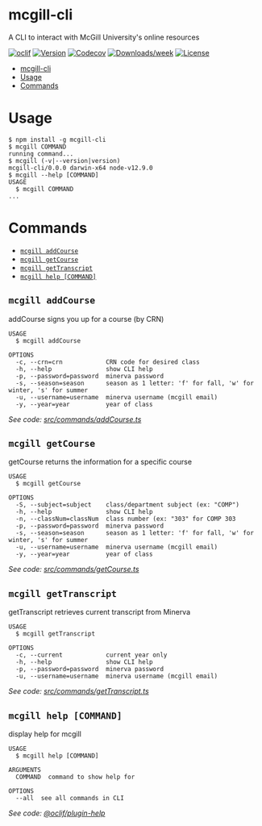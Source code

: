 # mcgill-cli

A CLI to interact with McGill University&#39;s online resources

[![oclif](https://img.shields.io/badge/cli-oclif-brightgreen.svg)](https://oclif.io)
[![Version](https://img.shields.io/npm/v/mcgill-cli.svg)](https://npmjs.org/package/mcgill-cli)
[![Codecov](https://codecov.io/gh/ValerianClerc/mcgill-cli/branch/master/graph/badge.svg)](https://codecov.io/gh/ValerianClerc/mcgill-cli)
[![Downloads/week](https://img.shields.io/npm/dw/mcgill-cli.svg)](https://npmjs.org/package/mcgill-cli)
[![License](https://img.shields.io/npm/l/mcgill-cli.svg)](https://github.com/ValerianClerc/mcgill-cli/blob/master/package.json)

<!-- toc -->

- [mcgill-cli](#mcgill-cli)
- [Usage](#usage)
- [Commands](#commands)
  <!-- tocstop -->

# Usage

<!-- usage -->

```sh-session
$ npm install -g mcgill-cli
$ mcgill COMMAND
running command...
$ mcgill (-v|--version|version)
mcgill-cli/0.0.0 darwin-x64 node-v12.9.0
$ mcgill --help [COMMAND]
USAGE
  $ mcgill COMMAND
...
```

<!-- usagestop -->

# Commands

<!-- commands -->

- [`mcgill addCourse`](#mcgill-addcourse)
- [`mcgill getCourse`](#mcgill-getcourse)
- [`mcgill getTranscript`](#mcgill-gettranscript)
- [`mcgill help [COMMAND]`](#mcgill-help-command)

## `mcgill addCourse`

addCourse signs you up for a course (by CRN)

```
USAGE
  $ mcgill addCourse

OPTIONS
  -c, --crn=crn            CRN code for desired class
  -h, --help               show CLI help
  -p, --password=password  minerva password
  -s, --season=season      season as 1 letter: 'f' for fall, 'w' for winter, 's' for summer
  -u, --username=username  minerva username (mcgill email)
  -y, --year=year          year of class
```

_See code: [src/commands/addCourse.ts](https://github.com/ValerianClerc/mcgill-cli/blob/v0.0.0/src/commands/addCourse.ts)_

## `mcgill getCourse`

getCourse returns the information for a specific course

```
USAGE
  $ mcgill getCourse

OPTIONS
  -S, --subject=subject    class/department subject (ex: "COMP")
  -h, --help               show CLI help
  -n, --classNum=classNum  class number (ex: "303" for COMP 303
  -p, --password=password  minerva password
  -s, --season=season      season as 1 letter: 'f' for fall, 'w' for winter, 's' for summer
  -u, --username=username  minerva username (mcgill email)
  -y, --year=year          year of class
```

_See code: [src/commands/getCourse.ts](https://github.com/ValerianClerc/mcgill-cli/blob/v0.0.0/src/commands/getCourse.ts)_

## `mcgill getTranscript`

getTranscript retrieves current transcript from Minerva

```
USAGE
  $ mcgill getTranscript

OPTIONS
  -c, --current            current year only
  -h, --help               show CLI help
  -p, --password=password  minerva password
  -u, --username=username  minerva username (mcgill email)
```

_See code: [src/commands/getTranscript.ts](https://github.com/ValerianClerc/mcgill-cli/blob/v0.0.0/src/commands/getTranscript.ts)_

## `mcgill help [COMMAND]`

display help for mcgill

```
USAGE
  $ mcgill help [COMMAND]

ARGUMENTS
  COMMAND  command to show help for

OPTIONS
  --all  see all commands in CLI
```

_See code: [@oclif/plugin-help](https://github.com/oclif/plugin-help/blob/v2.2.1/src/commands/help.ts)_

<!-- commandsstop -->
